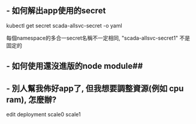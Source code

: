 ## - 如何解出app使用的secret

kubectl get secret scada-allsvc-secret -o yaml

每個namespace的多合一secret名稱不一定相同, "scada-allsvc-secret1" 不是固定的

## - 如何使用還沒進版的node module## 
## - 別人幫我佈好app了, 但我想要調整資源(例如 cpu ram), 怎麼辦?
edit deployment
scale0
scale1